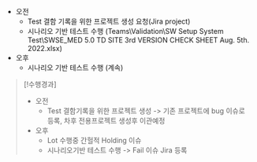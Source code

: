 - 오전
	- Test 결함 기록을 위한 프로젝트 생성 요청(Jira project)
	- 시나리오 기반 테스트 수행 (Teams\\Validation\\SW Setup System Test\\SWSE_MED 5.0 TD SITE 3rd VERSION CHECK SHEET Aug. 5th. 2022.xlsx)
- 오후
	- 시나리오 기반 테스트 수행 (계속)

>[!수행경과]
>- 오전
>	- Test 결함기록을 위한 프로젝트 생성 -> 기존 프로젝트에 bug 이슈로 등록, 차후 전용프로젝트 생성후 이관예정
>- 오후
>	- Lot 수행중 간헐적 Holding 이슈
>	- 시나리오기반 테스트 수행 -> Fail 이슈 Jira 등록
